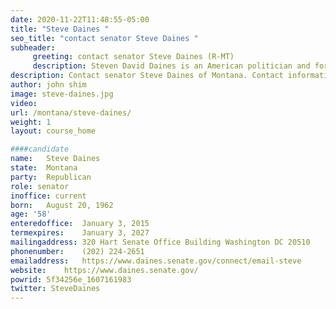 ```yaml
---
date: 2020-11-22T11:48:55-05:00
title: "Steve Daines "
seo_title: "contact senator Steve Daines "
subheader:
     greeting: contact senator Steve Daines (R-MT) 
     description: Steven David Daines is an American politician and former corporate executive serving as the junior United States Senator for Montana since 2015. A Republican, he served as the U.S. Representative for Montana's at-large congressional district from 2013 to 2015.
description: Contact senator Steve Daines of Montana. Contact information for Steve Daines includes email address, phone number, and mailing address.
author: john shim
image: steve-daines.jpg
video:
url: /montana/steve-daines/
weight: 1
layout: course_home

####candidate
name:	Steve Daines
state:	Montana
party:	Republican
role: senator
inoffice: current
born:	August 20, 1962
age: '58'
enteredoffice:	January 3, 2015
termexpires:	January 3, 2027
mailingaddress:	320 Hart Senate Office Building Washington DC 20510
phonenumber:	(202) 224-2651
emailaddress:	https://www.daines.senate.gov/connect/email-steve
website:	https://www.daines.senate.gov/
powrid: 5f34256e_1607161983
twitter: SteveDaines
---
```




